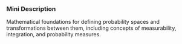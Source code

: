 ### Mini Description

Mathematical foundations for defining probability spaces and transformations between them, including concepts of measurability, integration, and probability measures.
